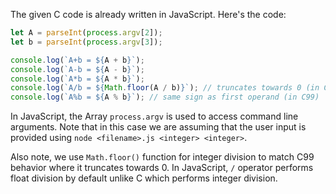 The given C code is already written in JavaScript. Here's the code:

```javascript
let A = parseInt(process.argv[2]);
let b = parseInt(process.argv[3]);

console.log(`A+b = ${A + b}`);
console.log(`A-b = ${A - b}`);
console.log(`A*b = ${A * b}`);
console.log(`A/b = ${Math.floor(A / b)}`); // truncates towards 0 (in C99)
console.log(`A%b = ${A % b}`); // same sign as first operand (in C99)
```

In JavaScript, the Array `process.argv` is used to access command line arguments. Note that in this case we are assuming that the user input is provided using `node <filename>.js <integer> <integer>`.

Also note, we use `Math.floor()` function for integer division to match C99 behavior where it truncates towards 0. In JavaScript, `/` operator performs float division by default unlike C which performs integer division.
